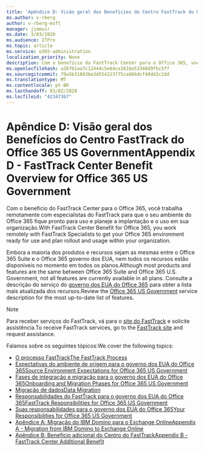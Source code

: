 ```yaml
---
title: 'Apêndice D: Visão geral dos Benefícios do Centro FastTrack do Office 365 US Government'
ms.author: v-rberg
author: v-rberg-msft
manager: jimmuir
ms.date: 3/03/2020
ms.audience: ITPro
ms.topic: article
ms.service: o365-administration
localization_priority: None
description: Com o benefício do FastTrack Center para o Office 365, você trabalha remotamente com especialistas do FastTrack para que o seu ambiente do Office 365 fique pronto para uso e planeje a implantação e o uso em sua organização.
ms.openlocfilehash: a26f01aa7c12444c5e64ce1618e53360d9fbc5ff
ms.sourcegitcommit: 79a5b31863be3d554223f75ca866dcf40dd2c2dd
ms.translationtype: MT
ms.contentlocale: pt-BR
ms.lasthandoff: 03/02/2020
ms.locfileid: "42347367"
---
```

# <a name="appendix-d---fasttrack-center-benefit-overview-for-office-365-us-government"></a><span data-ttu-id="95f79-103">Apêndice D: Visão geral dos Benefícios do Centro FastTrack do Office 365 US Government</span><span class="sxs-lookup"><span data-stu-id="95f79-103">Appendix D - FastTrack Center Benefit Overview for Office 365 US Government</span></span>

<span data-ttu-id="95f79-104">Com o benefício do FastTrack Center para o Office 365, você trabalha remotamente com especialistas do FastTrack para que o seu ambiente do Office 365 fique pronto para uso e planeje a implantação e o uso em sua organização.</span><span class="sxs-lookup"><span data-stu-id="95f79-104">With FastTrack Center Benefit for Office 365, you work remotely with FastTrack Specialists to get your Office 365 environment ready for use and plan rollout and usage within your organization.</span></span> 
  
<span data-ttu-id="95f79-105">Embora a maioria dos produtos e recursos sejam as mesmas entre o Office 365 Suite e o Office 365 governo dos EUA, nem todos os recursos estão disponíveis no momento em todos os planos.</span><span class="sxs-lookup"><span data-stu-id="95f79-105">Although most products and features are the same between Office 365 Suite and Office 365 U.S. Government, not all features are currently available in all plans.</span></span> <span data-ttu-id="95f79-106">Consulte a descrição do serviço do [governo dos EUA do Office 365](https://aka.ms/aboutgovcloud) para obter a lista mais atualizada dos recursos.</span><span class="sxs-lookup"><span data-stu-id="95f79-106">Review the [Office 365 US Government](https://aka.ms/aboutgovcloud) service description for the most up-to-date list of features.</span></span>

> [!NOTE]
> <span data-ttu-id="95f79-107">Para receber serviços do FastTrack, vá para o [site do FastTrack](https://go.microsoft.com/fwlink/?linkid=780698) e solicite assistência.</span><span class="sxs-lookup"><span data-stu-id="95f79-107">To receive FastTrack services, go to the [FastTrack site](https://go.microsoft.com/fwlink/?linkid=780698) and request assistance.</span></span>  

<span data-ttu-id="95f79-108">Falamos sobre os seguintes tópicos:</span><span class="sxs-lookup"><span data-stu-id="95f79-108">We cover the following topics:</span></span>
- [<span data-ttu-id="95f79-109">O processo FastTrack</span><span class="sxs-lookup"><span data-stu-id="95f79-109">The FastTrack Process</span></span>](O365-fasttrack-process.md) 
- [<span data-ttu-id="95f79-110">Expectativas do ambiente de origem para o governo dos EUA do Office 365</span><span class="sxs-lookup"><span data-stu-id="95f79-110">Source Environment Expectations for Office 365 US Government</span></span>](US-Gov-appendix-source-environment-expectations.md)   
- [<span data-ttu-id="95f79-111">Fases de integração e migração para o governo dos EUA do Office 365</span><span class="sxs-lookup"><span data-stu-id="95f79-111">Onboarding and Migration Phases for Office 365 US Government</span></span>](US-Gov-appendix-onboarding-and-migration.md)
- [<span data-ttu-id="95f79-112">Migração de dados</span><span class="sxs-lookup"><span data-stu-id="95f79-112">Data Migration</span></span>](O365-data-migration.md)    
- [<span data-ttu-id="95f79-113">Responsabilidades do FastTrack para o governo dos EUA do Office 365</span><span class="sxs-lookup"><span data-stu-id="95f79-113">FastTrack Responsibilities for Office 365 US Government</span></span>](US-Gov-appendix-fasttrack-responsibilities.md)   
- [<span data-ttu-id="95f79-114">Suas responsabilidades para o governo dos EUA do Office 365</span><span class="sxs-lookup"><span data-stu-id="95f79-114">Your Responsibilities for Office 365 US Government</span></span>](US-Gov-appendix-your-responsibilities.md) 
- [<span data-ttu-id="95f79-115">Apêndice A: Migração do IBM Domino para o Exchange Online</span><span class="sxs-lookup"><span data-stu-id="95f79-115">Appendix A - Migration from IBM Domino to Exchange Online</span></span>](O365-from-ibm-domino-to-exchange-online.md)   
- [<span data-ttu-id="95f79-116">Apêndice B: Benefício adicional do Centro do FastTrack</span><span class="sxs-lookup"><span data-stu-id="95f79-116">Appendix B - FastTrack Center Additional Benefit</span></span>](O365-fasttrack-additional-benefits.md)


